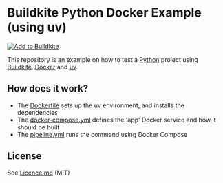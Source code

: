 # Buildkite Python Docker Example (using uv)

[![Add to Buildkite](https://buildkite.com/button.svg)](https://buildkite.com/new)

This repository is an example on how to test a [Python](https://python.org) project using [Buildkite](https://buildkite.com/), [Docker](https://www.docker.com/) and [uv](https://docs.astral.sh/uv/).

## How does it work?

* The [Dockerfile](Dockerfile) sets up the uv environment, and installs the dependencies
* The [docker-compose.yml](docker-compose.yml) defines the 'app' Docker service and how it should be built
* The [pipeline.yml](.buildkite/pipeline.yml) runs the command using Docker Compose

## License

See [Licence.md](Licence.md) (MIT)
